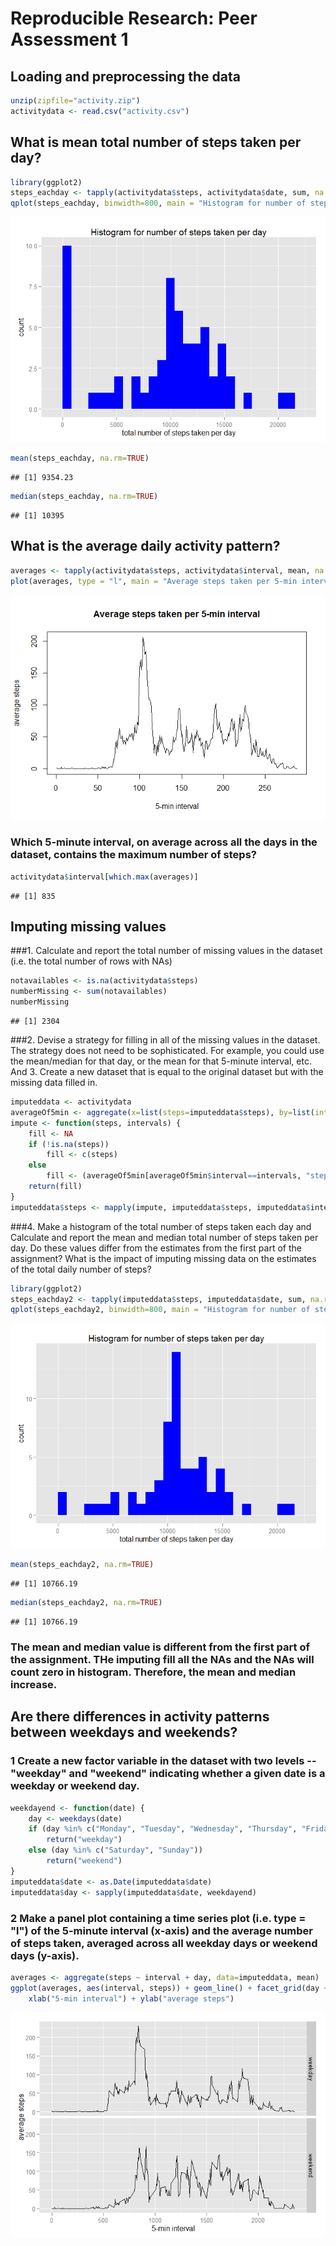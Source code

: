 # Reproducible Research: Peer Assessment 1


## Loading and preprocessing the data

```r
unzip(zipfile="activity.zip")
activitydata <- read.csv("activity.csv")
```

## What is mean total number of steps taken per day?

```r
library(ggplot2)
steps_eachday <- tapply(activitydata$steps, activitydata$date, sum, na.rm=TRUE)
qplot(steps_eachday, binwidth=800, main = "Histogram for number of steps taken per day", xlab="total number of steps taken per day", fill=I("blue"))
```

![](PA1_template_files/figure-html/unnamed-chunk-2-1.png) 

```r
mean(steps_eachday, na.rm=TRUE)
```

```
## [1] 9354.23
```

```r
median(steps_eachday, na.rm=TRUE)
```

```
## [1] 10395
```

## What is the average daily activity pattern?


```r
averages <- tapply(activitydata$steps, activitydata$interval, mean, na.rm=TRUE) 
plot(averages, type = "l", main = "Average steps taken per 5-min interval", xlab="5-min interval", ylab = "average steps")
```

![](PA1_template_files/figure-html/unnamed-chunk-3-1.png) 
### Which 5-minute interval, on average across all the days in the dataset, contains the maximum number of steps?

```r
activitydata$interval[which.max(averages)]
```

```
## [1] 835
```

## Imputing missing values

###1. Calculate and report the total number of missing values in the dataset (i.e. the total number of rows with NAs)

```r
notavailables <- is.na(activitydata$steps)
numberMissing <- sum(notavailables)
numberMissing
```

```
## [1] 2304
```
###2. Devise a strategy for filling in all of the missing values in the dataset. The strategy does not need to be sophisticated. For example, you could use the mean/median for that day, or the mean for that 5-minute interval, etc. And 3. Create a new dataset that is equal to the original dataset but with the missing data filled in.

```r
imputeddata <- activitydata
averageOf5min <- aggregate(x=list(steps=imputeddata$steps), by=list(intervals=imputeddata$interval),mean, na.rm=TRUE)
impute <- function(steps, intervals) {
    fill <- NA
    if (!is.na(steps))
        fill <- c(steps)
    else
        fill <- (averageOf5min[averageOf5min$interval==intervals, "steps"])
    return(fill)
}
imputeddata$steps <- mapply(impute, imputeddata$steps, imputeddata$interval)
```
###4. Make a histogram of the total number of steps taken each day and Calculate and report the mean and median total number of steps taken per day. Do these values differ from the estimates from the first part of the assignment? What is the impact of imputing missing data on the estimates of the total daily number of steps?

```r
library(ggplot2)
steps_eachday2 <- tapply(imputeddata$steps, imputeddata$date, sum, na.rm=TRUE)
qplot(steps_eachday2, binwidth=800, main = "Histogram for number of steps taken per day", xlab="total number of steps taken per day", fill=I("blue"))
```

![](PA1_template_files/figure-html/unnamed-chunk-7-1.png) 

```r
mean(steps_eachday2, na.rm=TRUE)
```

```
## [1] 10766.19
```

```r
median(steps_eachday2, na.rm=TRUE)
```

```
## [1] 10766.19
```
### The mean and median value is different from the first part of the assignment. THe imputing fill all the NAs and the NAs will count zero in histogram. Therefore, the mean and median increase.

## Are there differences in activity patterns between weekdays and weekends?

### 1 Create a new factor variable in the dataset with two levels -- "weekday" and "weekend" indicating whether a given date is a weekday or weekend day.

```r
weekdayend <- function(date) {
    day <- weekdays(date)
    if (day %in% c("Monday", "Tuesday", "Wednesday", "Thursday", "Friday"))
        return("weekday")
    else (day %in% c("Saturday", "Sunday"))
        return("weekend")
}
imputeddata$date <- as.Date(imputeddata$date)
imputeddata$day <- sapply(imputeddata$date, weekdayend)
```
### 2 Make a panel plot containing a time series plot (i.e. type = "l") of the 5-minute interval (x-axis) and the average number of steps taken, averaged across all weekday days or weekend days (y-axis).

```r
averages <- aggregate(steps ~ interval + day, data=imputeddata, mean)
ggplot(averages, aes(interval, steps)) + geom_line() + facet_grid(day ~ .) +
    xlab("5-min interval") + ylab("average steps")
```

![](PA1_template_files/figure-html/unnamed-chunk-9-1.png) 
